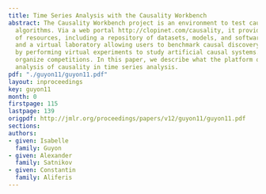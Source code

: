 ```yaml
---
title: Time Series Analysis with the Causality Workbench
abstract: The Causality Workbench project is an environment to test causal discovery
  algorithms. Via a web portal http://clopinet.com/causality, it provides a number
  of resources, including a repository of datasets, models, and software packages,
  and a virtual laboratory allowing users to benchmark causal discovery algorithms
  by performing virtual experiments to study artificial causal systems. We regularly
  organize competitions. In this paper, we describe what the platform offers for the
  analysis of causality in time series analysis.
pdf: "./guyon11/guyon11.pdf"
layout: inproceedings
key: guyon11
month: 0
firstpage: 115
lastpage: 139
origpdf: http://jmlr.org/proceedings/papers/v12/guyon11/guyon11.pdf
sections: 
authors:
- given: Isabelle
  family: Guyon
- given: Alexander
  family: Satnikov
- given: Constantin
  family: Aliferis
---
```

